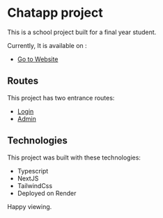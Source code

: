 # Chatapp project 

This is a school project built for a final year student.

Currently, It is available on :

- [Go to Website](https://chatappschoolproject.onrender.com/) 


## Routes

This project has two entrance routes:


- [Login](https://chatappschoolproject.onrender.com/) 
- [Admin](https://chatappschoolproject.onrender.com/admin) 

## Technologies

This project was built with these technologies:

- Typescript
- NextJS
- TailwindCss
- Deployed on Render

Happy viewing.